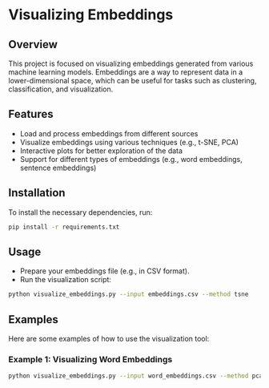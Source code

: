 # Visualizing Embeddings

## Overview
This project is focused on visualizing embeddings generated from various machine learning models. Embeddings are a way to represent data in a lower-dimensional space, which can be useful for tasks such as clustering, classification, and visualization.

## Features
- Load and process embeddings from different sources
- Visualize embeddings using various techniques (e.g., t-SNE, PCA)
- Interactive plots for better exploration of the data
- Support for different types of embeddings (e.g., word embeddings, sentence embeddings)

## Installation
To install the necessary dependencies, run:
```bash
pip install -r requirements.txt
```

## Usage
- Prepare your embeddings file (e.g., in CSV format).
- Run the visualization script:
```bash
python visualize_embeddings.py --input embeddings.csv --method tsne
```

## Examples
Here are some examples of how to use the visualization tool:

### Example 1: Visualizing Word Embeddings
```bash
python visualize_embeddings.py --input word_embeddings.csv --method pca
```